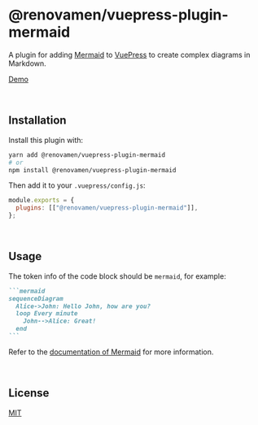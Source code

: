 # @renovamen/vuepress-plugin-mermaid

A plugin for adding [Mermaid](https://mermaid-js.github.io) to [VuePress](https://vuepress.vuejs.org/) to create complex diagrams in Markdown.

[Demo](https://vuepress-theme-gungnir.vercel.app/zh/docs/plugins/mermaid.html)

&nbsp;

## Installation

Install this plugin with:

```bash
yarn add @renovamen/vuepress-plugin-mermaid
# or
npm install @renovamen/vuepress-plugin-mermaid
```

Then add it to your `.vuepress/config.js`:

```js
module.exports = {
  plugins: [["@renovamen/vuepress-plugin-mermaid"]],
};
```

&nbsp;

## Usage

The token info of the code block should be `mermaid`, for example:

````markdown
```mermaid
sequenceDiagram
  Alice->John: Hello John, how are you?
  loop Every minute
    John-->Alice: Great!
  end
```
````

Refer to the [documentation of Mermaid](https://mermaid-js.github.io) for more information.

&nbsp;

## License

[MIT](LICENSE)
